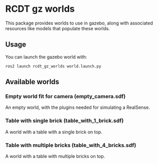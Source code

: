 <!--
SPDX-FileCopyrightText: Alliander N. V.

SPDX-License-Identifier: Apache-2.0
-->

# RCDT gz worlds

This package provides worlds to use in gazebo, along with associated resources like models that populate these worlds.

## Usage

You can launch the gazebo world with:

```
ros2 launch rcdt_gz_worlds world.launch.py
```

## Available worlds

### Empty world fit for camera (empty_camera.sdf)

An empty world, with the plugins needed for simulating a RealSense.

### Table with single brick (table_with_1_brick.sdf)

A world with a table with a single brick on top.

### Table with multiple bricks (table_with_4_bricks.sdf)

A world with a table with multiple bricks on top.
